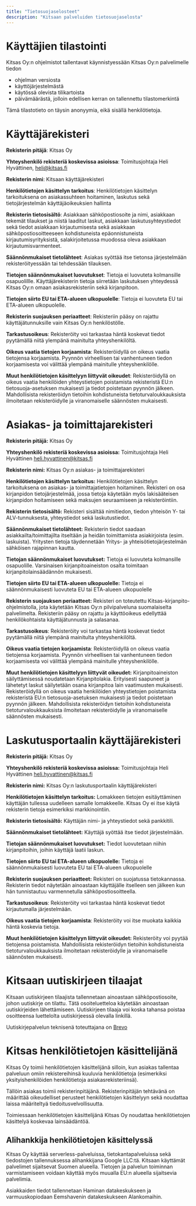 ```yaml
---
title: "Tietosuojaselosteet"
description: "Kitsaan palveluiden tietosuojaselosta"
---
```


# Käyttäjien tilastointi

Kitsas Oy:n ohjelmistot tallentavat käynnistyessään Kitsas Oy:n palvelimelle tiedon

- ohjelman versiosta
- käyttöjärjestelmästä
- käytössä olevista tilikartoista
- päivämäärästä, jolloin edellisen kerran on tallennettu tilastomerkintä

Tämä tilastotieto on täysin anonyymia, eikä sisällä henkilötietoja.

# Käyttäjärekisteri

**Rekisterin pitäjä**: Kitsas Oy

**Yhteyshenkilö rekisteriä koskevissa asioissa**: Toimitusjohtaja Heli Hyvättinen, heli@kitsas.fi

**Rekisterin nimi**: Kitsaan käyttäjärekisteri

**Henkilötietojen käsittelyn tarkoitus**: Henkilötietojen käsittelyn tarkoituksena on asiakassuhteen hoitaminen, laskutus sekä tietojärjestelmän käyttäjäoikeuksien hallinta

**Rekisterin tietosisältö**: Asiakkaan sähköpostiosoite ja nimi, asiakkaan tekemät tilaukset ja niistä laaditut laskut, asiakkaan laskutusyhteystiedot sekä tiedot asiakkaan kirjautumisesta sekä asiakkaan sähköpostiosoitteeseen kohdistuneista epäonnistuneista kirjautumisyrityksistä, salakirjoitetussa muodossa oleva asiakkaan kirjautumisvarmenteet.

**Säännönmukaiset tietolähteet**: Asiakas syöttää itse tietonsa järjestelmään rekisteröityessään tai tehdessään tilauksen.

**Tietojen säännönmukaiset luovutukset**: Tietoja ei luovuteta kolmansille osapuolillle. Käyttäjärekisterin tietoja siirretään laskutuksen yhteydessä Kitsas Oy:n omaan asiakasrekisteriin sekä kirjanpitoon.

**Tietojen siirto EU tai ETA-alueen ulkopuolelle**: Tietoja ei luovuteta EU tai ETA-alueen ulkopuolelle.

**Rekisterin suojauksen periaatteet**: Rekisteriin pääsy on rajattu käyttäjätunnuksille vain Kitsas Oy:n henkilöstölle.

**Tarkastusoikeus**: Rekisteröity voi tarkastaa häntä koskevat tiedot pyytämällä niitä ylempänä mainitulta yhteyshenkilöltä.

**Oikeus vaatia tietojen korjaamista**: Rekisteröidyllä on oikeus vaatia tietojensa korjaamista. Pyynnön virheellisen tai vanhentuneen tiedon korjaamisesta voi välittää ylempänä mainitulle yhteyshenkilölle.

**Muut henkilötietojen käsittelyyn liittyvät oikeudet**: Rekisteröidyllä on oikeus vaatia henkilöiden yhteystietojen poistamista rekisteristä EU:n tietosuoja-asetuksen mukaisesti ja tiedot poistetaan pyynnön jälkeen. Mahdollisista rekisteröidyn tietoihin kohdistuneista tietoturvaloukkauksista ilmoitetaan rekisteröidylle ja viranomaiselle säännösten mukaisesti.

# Asiakas- ja toimittajarekisteri

**Rekisterin pitäjä:** Kitsas Oy

**Yhteyshenkilö rekisteriä koskevissa asioissa:** Toimitusjohtaja Heli Hyvättinen heli.hyvattinen@kitsas.fi

**Rekisterin nimi:** Kitsas Oy:n asiakas- ja toimittajarekisteri

**Henkilötietojen käsittelyn tarkoitus:** Henkilötietojen käsittelyn tarkoituksena on asiakas- ja toimittajatietojen hoitaminen. Rekisteri on osa kirjanpidon tietojärjestelmää, jossa tietoja käytetään myös lakisääteisen kirjanpidon hoitamiseen sekä maksujen seuraamiseen ja rekisteröintiin.

**Rekisterin tietosisältö:** Rekisteri sisältää nimitiedon, tiedon yhteisön Y- tai ALV-tunnuksesta, yhteystiedot sekä laskutustiedot.

**Säännönmukaiset tietolähteet:** Rekisterin tiedot saadaan asiakkailta/toimittajilta itseltään ja heidän toimittamista asiakirjoista (esim. laskuista). Yritysten tietoja täydennetään Yritys- ja yhteisötietojärjestelmän sähköisen rajapinnan kautta.

**Tietojan säännönmukaiset luovutukset:** Tietoja ei luovuteta kolmansille osapuolille. Varsinaisen kirjanpitoaineiston osalta toimitaan kirjanpitolainsäädännön mukaisesti.

**Tietojen siirto EU tai ETA-alueen ulkopuolelle:** Tietoja ei säännönmukaisesti luovuteta EU tai ETA-alueen ulkopuolelle

**Rekisterin suojauksen periaatteet:** Rekisteri on toteutettu Kitsas-kirjanpito-ohjelmistolla, jota käytetään Kitsas Oy:n pilvipalveluna suomalaiselta palvelimelta. Rekisteriin pääsy on rajattu ja käyttöoikeus edellyttää henkilökohtaista käyttäjätunnusta ja salasanaa.

**Tarkastusoikeus**: Rekisteröity voi tarkastaa häntä koskevat tiedot pyytämällä niitä ylempänä mainitulta yhteyshenkilöltä.

**Oikeus vaatia tietojen korjaamista**: Rekisteröidyllä on oikeus vaatia tietojensa korjaamista. Pyynnön virheellisen tai vanhentuneen tiedon korjaamisesta voi välittää ylempänä mainitulle yhteyshenkilölle.

**Muut henkilötietojen käsittelyyn liittyvät oikeudet:** Kirjanpitoaineiston säilyttämisessä noudatetaan Kirjanpitolakia. Erityisesti saapuneet ja lähetetyt laskut säilytetään osana kirjanpitoa lain vaatimusten mukaisesti. Rekisteröidyllä on oikeus vaatia henkilöiden yhteystietojen poistamista rekisteristä EU:n tietosuoja-asetuksen mukaisesti ja tiedot poistetaan pyynnön jälkeen. Mahdollisista rekisteröidyn tietoihin kohdistuneista tietoturvaloukkauksista ilmoitetaan rekisteröidylle ja viranomaiselle säännösten mukaisesti.

# Laskutusportaalin käyttäjärekisteri

**Rekisterin pitäjä:** Kitsas Oy

**Yhteyshenkilö rekisteriä koskevissa asioissa:** Toimitusjohtaja Heli Hyvättinen heli.hyvattinen@kitsas.fi

**Rekisterin nimi:** Kitsas Oy:n laskutusportaalin käyttäjärekisteri

**Henkilötietojen käsittelyn tarkoitus:** Lomakkeen tietojen esitäyttäminen käyttäjän tullessa uudelleen samalle lomakkeelle. Kitsas Oy ei itse käytä rekisterin tietoja esimerkiksi markkinointiin.

**Rekisterin tietosisältö:** Käyttäjän nimi- ja yhteystiedot sekä pankkitili.

**Säännönmukaiset tietolähteet:** Käyttäjä syöttää itse tiedot järjestelmään.

**Tietojan säännönmukaiset luovutukset:** Tiedot luovutetaan niihin kirjanpitoihin, joihin käyttäjä laatii laskun.

**Tietojen siirto EU tai ETA-alueen ulkopuolelle:** Tietoja ei säännönmukaisesti luovuteta EU tai ETA-alueen ulkopuolelle

**Rekisterin suojauksen periaatteet:** Rekisteri on suojatussa tietokannassa. Rekisterin tiedot näytetään ainoastaan käyttäjälle itselleen sen jälkeen kun hän tunnistautuu varmennetulla sähköpostiosoitteella.

**Tarkastusoikeus**: Rekisteröity voi tarkastaa häntä koskevat tiedot kirjautumalla järjestelmään.

**Oikeus vaatia tietojen korjaamista**: Rekisteröity voi itse muokata kaikkia häntä koskevia tietoja.

**Muut henkilötietojen käsittelyyn liittyvät oikeudet:** Rekisteröity voi pyytää tietojensa poistamista. Mahdollisista rekisteröidyn tietoihin kohdistuneista tietoturvaloukkauksista ilmoitetaan rekisteröidylle ja viranomaiselle säännösten mukaisesti.

# Kitsaan uutiskirjeen tilaajat

Kitsaan uutiskirjeen tilaajista tallennetaan ainoastaan sähköpostiosoite, johon uutiskirje on tilattu. Tätä osoiteluetteloa käytetään ainoastaan uutiskirjeiden lähettämiseen. Uutiskirjeen tilaaja voi koska tahansa poistaa osoitteensa luettelolta uutiskirjeessä olevalla linkillä.

Uutiskirjepalvelun teknisenä toteuttajana on [Brevo](https://brevo.com)

# Kitsas henkilötietojen käsittelijänä

Kitsas Oy toimii henkilötietojen käsittelijänä silloin, kun asiakas tallentaa palveluun omiin rekistereihinsä kuuluvia henkilötietoja (esimerkiksi yksityishenkilöiden henkilötietoja asiakasrekisteriinsä).

Tällöin asiakas toimii rekisterinpitäjänä. Rekisterinpitäjän tehtävänä on määrittää oikeudelliset perusteet henkilötietojen käsittelyyn sekä noudattaa laissa määriteltyä tiedoitusvelvollisuutta.

Toimiessaan henkilötietojen käsittelijänä Kitsas Oy noudattaa henkilötietojen käsittelyä koskevaa lainsäädäntöä.

## Alihankkija henkilötietojen käsittelyssä

Kitsas Oy käyttää serverless-palveluissa, tietokantapalveluissa sekä tiedostojen tallennuksessa alihankkijana Google LLC:tä. Kitsaan käyttämät palvelimet sijaitsevat Suomen alueella. Tietojen ja palvelun toiminnan varmistamiseen voidaan käyttää myös muualla EU:n alueella sijaitsevia palvelimia.

Asiakkaiden tiedot tallennetaan Haminan datakeskukseen ja varmuuskopiodaan Eemshavenin datakeskukseen Alankomaihin.
